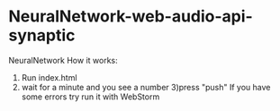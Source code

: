 # NeuralNetwork-web-audio-api-synaptic
NeuralNetwork
How it works: 
  1) Run index.html
  2) wait for a minute and you see a number
  3)press "push"
If you have some errors try run it with WebStorm
